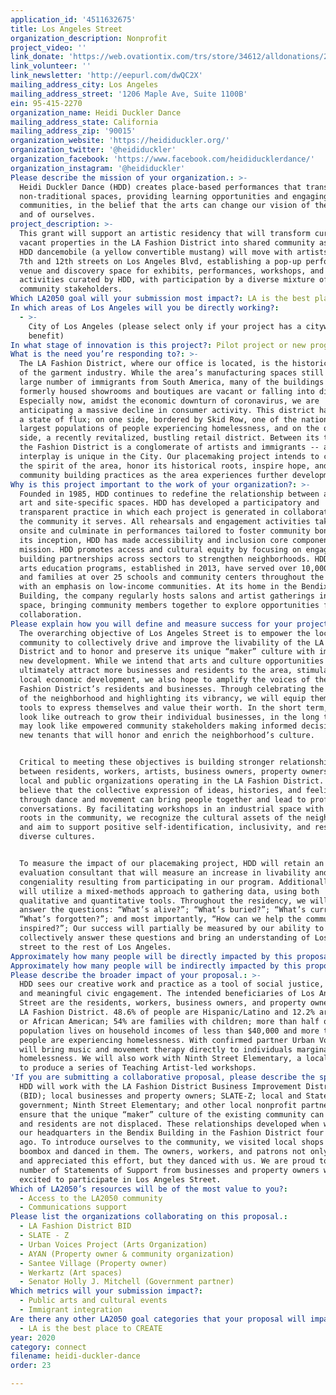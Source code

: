 ```yaml
---
application_id: '4511632675'
title: Los Angeles Street
organization_description: Nonprofit
project_video: ''
link_donate: 'https://web.ovationtix.com/trs/store/34612/alldonations/24025'
link_volunteer: ''
link_newsletter: 'http://eepurl.com/dwQC2X'
mailing_address_city: Los Angeles
mailing_address_street: '1206 Maple Ave, Suite 1100B'
ein: 95-415-2270
organization_name: Heidi Duckler Dance
mailing_address_state: California
mailing_address_zip: '90015'
organization_website: 'https://heididuckler.org/'
organization_twitter: '@heididuckler'
organization_facebook: 'https://www.facebook.com/heididucklerdance/'
organization_instagram: '@heididuckler'
Please describe the mission of your organization.: >-
  Heidi Duckler Dance (HDD) creates place-based performances that transform
  non-traditional spaces, providing learning opportunities and engaging diverse
  communities, in the belief that the arts can change our vision of the world
  and of ourselves. 
project_description: >-
  This grant will support an artistic residency that will transform currently
  vacant properties in the LA Fashion District into shared community assets. The
  HDD dancemobile (a yellow convertible mustang) will move with artists between
  7th and 12th streets on Los Angeles Blvd, establishing a pop-up performance
  venue and discovery space for exhibits, performances, workshops, and other
  activities curated by HDD, with participation by a diverse mixture of
  community stakeholders. 
Which LA2050 goal will your submission most impact?: LA is the best place to CONNECT
In which areas of Los Angeles will you be directly working?:
  - >-
    City of Los Angeles (please select only if your project has a citywide
    benefit)
In what stage of innovation is this project?: Pilot project or new program (testing or implementing a new idea)
What is the need you’re responding to?: >-
  The LA Fashion District, where our office is located, is the historical center
  of the garment industry. While the area’s manufacturing spaces still employ a
  large number of immigrants from South America, many of the buildings that
  formerly housed showrooms and boutiques are vacant or falling into disrepair.
  Especially now, amidst the economic downturn of coronavirus, we are
  anticipating a massive decline in consumer activity. This district has been in
  a state of flux; on one side, bordered by Skid Row, one of the nation’s
  largest populations of people experiencing homelessness, and on the other
  side, a recently revitalized, bustling retail district. Between its two ends,
  the Fashion District is a conglomerate of artists and immigrants -- and this
  interplay is unique in the City. Our placemaking project intends to catalyze
  the spirit of the area, honor its historical roots, inspire hope, and inform
  community building practices as the area experiences further development.
Why is this project important to the work of your organization?: >-
  Founded in 1985, HDD continues to redefine the relationship between audience,
  art and site-specific spaces. HDD has developed a participatory and
  transparent practice in which each project is generated in collaboration with
  the community it serves. All rehearsals and engagement activities take place
  onsite and culminate in performances tailored to foster community bonds. From
  its inception, HDD has made accessibility and inclusion core components of its
  mission. HDD promotes access and cultural equity by focusing on engagement and
  building partnerships across sectors to strengthen neighborhoods. HDD’s youth
  arts education programs, established in 2013, have served over 10,000 youth
  and families at over 25 schools and community centers throughout the City,
  with an emphasis on low-income communities. At its home in the Bendix
  Building, the company regularly hosts salons and artist gatherings in its
  space, bringing community members together to explore opportunities for
  collaboration.
Please explain how you will define and measure success for your project.: >-
  The overarching objective of Los Angeles Street is to empower the local
  community to collectively drive and improve the livability of the LA Fashion
  District and to honor and preserve its unique “maker” culture with impending
  new development. While we intend that arts and culture opportunities will
  ultimately attract more businesses and residents to the area, stimulating
  local economic development, we also hope to amplify the voices of the LA
  Fashion District’s residents and businesses. Through celebrating the history
  of the neighborhood and highlighting its vibrancy, we will equip them with the
  tools to express themselves and value their worth. In the short term, that may
  look like outreach to grow their individual businesses, in the long term that
  may look like empowered community stakeholders making informed decisions about
  new tenants that will honor and enrich the neighborhood’s culture.


  Critical to meeting these objectives is building stronger relationships
  between residents, workers, artists, business owners, property owners, and the
  local and public organizations operating in the LA Fashion District. We
  believe that the collective expression of ideas, histories, and feelings
  through dance and movement can bring people together and lead to profound
  conversations. By facilitating workshops in an industrial space with historic
  roots in the community, we recognize the cultural assets of the neighborhood
  and aim to support positive self-identification, inclusivity, and respect for
  diverse cultures. 


  To measure the impact of our placemaking project, HDD will retain an
  evaluation consultant that will measure an increase in livability and
  congeniality resulting from participating in our program. Additionally, we
  will utilize a mixed-methods approach to gathering data, using both
  qualitative and quantitative tools. Throughout the residency, we will move to
  answer the questions: “What’s alive?”; “What’s buried?”; “What’s current?”;
  “What’s forgotten?”; and most importantly, “How can we help the community be
  inspired?”; Our success will partially be measured by our ability to
  collectively answer these questions and bring an understanding of Los Angeles
  street to the rest of Los Angeles. 
Approximately how many people will be directly impacted by this proposal?: '100'
Approximately how many people will be indirectly impacted by this proposal?: '1000'
Please describe the broader impact of your proposal.: >-
  HDD sees our creative work and practice as a tool of social justice, learning,
  and meaningful civic engagement. The intended beneficiaries of Los Angeles
  Street are the residents, workers, business owners, and property owners in the
  LA Fashion District. 48.6% of people are Hispanic/Latino and 12.2% are Black
  or African American; 54% are families with children; more than half of the
  population lives on household incomes of less than $40,000 and more than 600
  people are experiencing homelessness. With confirmed partner Urban Voices, we
  will bring music and movement therapy directly to individuals marginalized by
  homelessness. We will also work with Ninth Street Elementary, a local school,
  to produce a series of Teaching Artist-led workshops. 
'If you are submitting a collaborative proposal, please describe the specific role of partner organizations in the project.': >-
  HDD will work with the LA Fashion District Business Improvement District
  (BID); local businesses and property owners; SLATE-Z; local and State
  government; Ninth Street Elementary; and other local nonprofit partners to
  ensure that the unique “maker” culture of the existing community can remain
  and residents are not displaced. These relationships developed when we moved
  our headquarters in the Bendix Building in the Fashion District four years
  ago. To introduce ourselves to the community, we visited local shops with a
  boombox and danced in them. The owners, workers, and patrons not only accepted
  and appreciated this effort, but they danced with us. We are proud to have a
  number of Statements of Support from businesses and property owners who are
  excited to participate in Los Angeles Street.
Which of LA2050’s resources will be of the most value to you?:
  - Access to the LA2050 community
  - Communications support
Please list the organizations collaborating on this proposal.:
  - LA Fashion District BID
  - SLATE - Z
  - Urban Voices Project (Arts Organization)
  - AYAN (Property owner & community organization)
  - Santee Village (Property owner)
  - Werkartz (Art spaces)
  - Senator Holly J. Mitchell (Government partner)
Which metrics will your submission impact?:
  - Public arts and cultural events
  - Immigrant integration
Are there any other LA2050 goal categories that your proposal will impact?:
  - LA is the best place to CREATE
year: 2020
category: connect
filename: heidi-duckler-dance
order: 23

---
```

